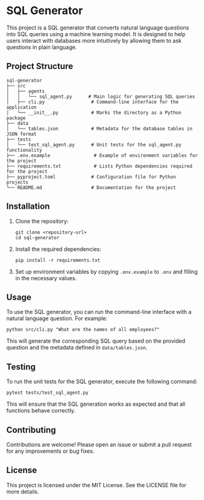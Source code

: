 # SQL Generator

This project is a SQL generator that converts natural language questions into SQL queries using a machine learning model. It is designed to help users interact with databases more intuitively by allowing them to ask questions in plain language.

## Project Structure

```
sql-generator
├── src
│   ├── agents
│   │   └── sql_agent.py      # Main logic for generating SQL queries
│   ├── cli.py                 # Command-line interface for the application
│   └── __init__.py            # Marks the directory as a Python package
├── data
│   └── tables.json            # Metadata for the database tables in JSON format
├── tests
│   └── test_sql_agent.py      # Unit tests for the sql_agent.py functionality
├── .env.example                # Example of environment variables for the project
├── requirements.txt            # Lists Python dependencies required for the project
├── pyproject.toml             # Configuration file for Python projects
└── README.md                  # Documentation for the project
```

## Installation

1. Clone the repository:
   ```
   git clone <repository-url>
   cd sql-generator
   ```

2. Install the required dependencies:
   ```
   pip install -r requirements.txt
   ```

3. Set up environment variables by copying `.env.example` to `.env` and filling in the necessary values.

## Usage

To use the SQL generator, you can run the command-line interface with a natural language question. For example:

```
python src/cli.py "What are the names of all employees?"
```

This will generate the corresponding SQL query based on the provided question and the metadata defined in `data/tables.json`.

## Testing

To run the unit tests for the SQL generator, execute the following command:

```
pytest tests/test_sql_agent.py
```

This will ensure that the SQL generation works as expected and that all functions behave correctly.

## Contributing

Contributions are welcome! Please open an issue or submit a pull request for any improvements or bug fixes.

## License

This project is licensed under the MIT License. See the LICENSE file for more details.